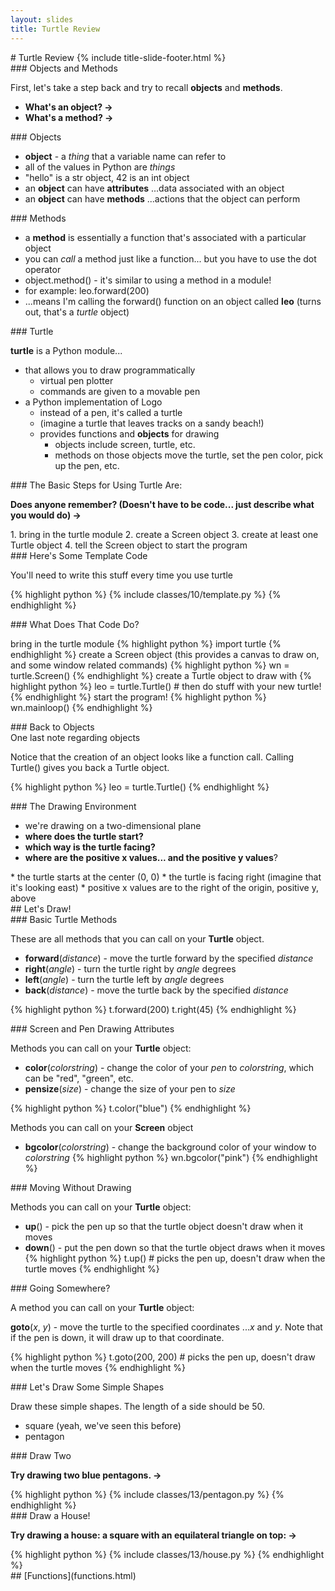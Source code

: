 ```yaml
---
layout: slides
title: Turtle Review 
---
```

<section markdown="block" class="title-slide">
# Turtle Review
{% include title-slide-footer.html %}
</section>

<section markdown="block">
### Objects and Methods

First, let's take a step back and try to recall __objects__ and __methods__.

* __What's an object? &rarr;__
* __What's a method? &rarr;__
</section>

<section markdown="block">
### Objects

* __object__ - a _thing_ that a variable name can refer to
* all of the values in Python are _things_
* "hello" is a str object, 42 is an int object
* an __object__ can have __attributes__ ...data associated with an object
* an __object__ can have __methods__ ...actions that the object can perform
</section>

<section markdown="block">
### Methods

* a __method__ is essentially a function that's associated with a particular object
* you can _call_ a method just like a function... but you have to use the dot operator
* object.method() - it's similar to using a method in a module!
* for example: leo.forward(200) 
* ...means I'm calling the forward() function on an object called __leo__ (turns out, that's a _turtle_ object)

</section>

<section markdown="block">
### Turtle 

__turtle__ is a Python module...

* that allows you to draw programmatically
	* virtual pen plotter
	* commands are given to a movable pen
* a Python implementation of Logo
	* instead of a pen, it's called a turtle
	* (imagine a turtle that leaves tracks on a sandy beach!)
	* provides functions and __objects__ for drawing
		* objects include screen, turtle, etc.
		* methods on those objects move the turtle, set the pen color, pick up the pen, etc.
</section>

<section markdown="block">
### The Basic Steps for Using Turtle Are:

__Does anyone remember? (Doesn't have to be code... just describe what you would do) &rarr;__

<div class="incremental" markdown="block">
1. bring in the turtle module
2. create a Screen object
3. create at least one Turtle object 
4. tell the Screen object to start the program
</div>
</section>

<section markdown="block">
### Here's Some Template Code

You'll need to write this stuff every time you use turtle

{% highlight python %}
{% include classes/10/template.py %}
{% endhighlight %}
</section>

<section markdown="block">
### What Does That Code Do?

bring in the turtle module
{% highlight python %}
import turtle
{% endhighlight %}
create a Screen object (this provides a canvas to draw on, and some window related commands)
{% highlight python %}
wn = turtle.Screen()
{% endhighlight %}
create a Turtle object to draw with
{% highlight python %}
leo = turtle.Turtle() # then do stuff with your new turtle!
{% endhighlight %}
start the program!
{% highlight python %}
wn.mainloop()
{% endhighlight %}
</section>

<section markdown="block">
### Back to Objects
<aside>One last note regarding objects</aside>

Notice that the creation of an object looks like a function call.  Calling Turtle() gives you back a Turtle object.

{% highlight python %}
leo = turtle.Turtle() 
{% endhighlight %}

</section>

<section markdown="block">
### The Drawing Environment

* we're drawing on a two-dimensional plane
* __where does the turtle start?__
* __which way is the turtle facing?__
* __where are the positive x values... and the positive y values__?

<div class="incremental" markdown="block">
* the turtle starts at the center (0, 0)
* the turtle is facing right (imagine that it's looking east)
* positive x values are to the right of the origin, positive y, above
</div>
</section>

<section markdown="block">
## Let's Draw!
</section>

<section markdown="block">
### Basic Turtle Methods

These are all methods that you can call on your __Turtle__ object.

* __forward__(_distance_) - move the turtle forward by the specified _distance_
* __right__(_angle_) - turn the turtle right by _angle_ degrees
* __left__(_angle_) - turn the turtle left by _angle_ degrees
* __back__(_distance_) - move the turtle back by the specified _distance_

{% highlight python %}
t.forward(200)
t.right(45)
{% endhighlight %}
</section>

<section markdown="block">
### Screen and Pen Drawing Attributes

Methods you can call on your __Turtle__ object:

* __color__(_colorstring_) - change the color of your _pen_ to _colorstring_, which can be "red", "green", etc.
* __pensize__(_size_) - change the size of your pen to _size_

{% highlight python %}
t.color("blue")
{% endhighlight %}

Methods you can call on your __Screen__ object

* __bgcolor__(_colorstring_) - change the background color of your window to _colorstring_
{% highlight python %}
wn.bgcolor("pink")
{% endhighlight %}
</section>

<section markdown="block">
### Moving Without Drawing

Methods you can call on your __Turtle__ object:

* __up__() - pick the pen up so that the turtle object doesn't draw when it moves
* __down__() - put the pen down so that the turtle object draws when it moves
{% highlight python %}
t.up()  # picks the pen up, doesn't draw when the turtle moves
{% endhighlight %}
</section>


<section markdown="block">
### Going Somewhere?

A method you can call on your __Turtle__ object:

__goto__(_x_, _y_) - move the turtle to the specified coordinates ..._x_ and _y_.  Note that if the pen is down, it will draw up to that coordinate.

{% highlight python %}
t.goto(200, 200)  # picks the pen up, doesn't draw when the turtle moves
{% endhighlight %}
</section>

<section markdown="block">
### Let's Draw Some Simple Shapes 

Draw these simple shapes.  The length of a side should be 50.

* square (yeah, we've seen this before)
* pentagon

</section>

<section markdown="block">
### Draw Two

__Try drawing two blue pentagons. &rarr;__

<div class="incremental" markdown="block">
{% highlight python %}
{% include classes/13/pentagon.py %}
{% endhighlight %}
</div>
</section>

<section markdown="block">
### Draw a House!

__Try drawing a house: a square with an equilateral triangle on top: &rarr;__

<div class="incremental" markdown="block">
{% highlight python %}
{% include classes/13/house.py %}
{% endhighlight %}
</div>
</section>


<section markdown="block">
## [Functions](functions.html)
</section>

